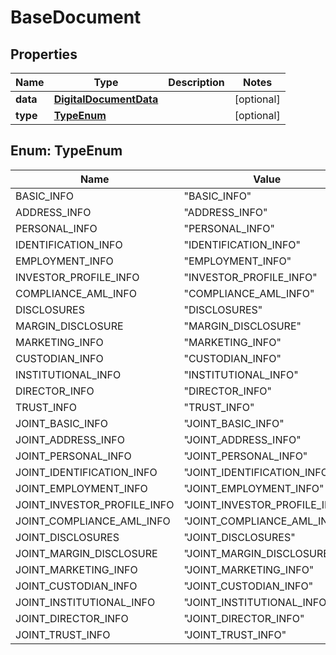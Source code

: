
# BaseDocument

## Properties
Name | Type | Description | Notes
------------ | ------------- | ------------- | -------------
**data** | [**DigitalDocumentData**](DigitalDocumentData.md) |  |  [optional]
**type** | [**TypeEnum**](#TypeEnum) |  |  [optional]


<a name="TypeEnum"></a>
## Enum: TypeEnum
Name | Value
---- | -----
BASIC_INFO | &quot;BASIC_INFO&quot;
ADDRESS_INFO | &quot;ADDRESS_INFO&quot;
PERSONAL_INFO | &quot;PERSONAL_INFO&quot;
IDENTIFICATION_INFO | &quot;IDENTIFICATION_INFO&quot;
EMPLOYMENT_INFO | &quot;EMPLOYMENT_INFO&quot;
INVESTOR_PROFILE_INFO | &quot;INVESTOR_PROFILE_INFO&quot;
COMPLIANCE_AML_INFO | &quot;COMPLIANCE_AML_INFO&quot;
DISCLOSURES | &quot;DISCLOSURES&quot;
MARGIN_DISCLOSURE | &quot;MARGIN_DISCLOSURE&quot;
MARKETING_INFO | &quot;MARKETING_INFO&quot;
CUSTODIAN_INFO | &quot;CUSTODIAN_INFO&quot;
INSTITUTIONAL_INFO | &quot;INSTITUTIONAL_INFO&quot;
DIRECTOR_INFO | &quot;DIRECTOR_INFO&quot;
TRUST_INFO | &quot;TRUST_INFO&quot;
JOINT_BASIC_INFO | &quot;JOINT_BASIC_INFO&quot;
JOINT_ADDRESS_INFO | &quot;JOINT_ADDRESS_INFO&quot;
JOINT_PERSONAL_INFO | &quot;JOINT_PERSONAL_INFO&quot;
JOINT_IDENTIFICATION_INFO | &quot;JOINT_IDENTIFICATION_INFO&quot;
JOINT_EMPLOYMENT_INFO | &quot;JOINT_EMPLOYMENT_INFO&quot;
JOINT_INVESTOR_PROFILE_INFO | &quot;JOINT_INVESTOR_PROFILE_INFO&quot;
JOINT_COMPLIANCE_AML_INFO | &quot;JOINT_COMPLIANCE_AML_INFO&quot;
JOINT_DISCLOSURES | &quot;JOINT_DISCLOSURES&quot;
JOINT_MARGIN_DISCLOSURE | &quot;JOINT_MARGIN_DISCLOSURE&quot;
JOINT_MARKETING_INFO | &quot;JOINT_MARKETING_INFO&quot;
JOINT_CUSTODIAN_INFO | &quot;JOINT_CUSTODIAN_INFO&quot;
JOINT_INSTITUTIONAL_INFO | &quot;JOINT_INSTITUTIONAL_INFO&quot;
JOINT_DIRECTOR_INFO | &quot;JOINT_DIRECTOR_INFO&quot;
JOINT_TRUST_INFO | &quot;JOINT_TRUST_INFO&quot;



